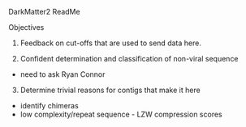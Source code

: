 DarkMatter2 ReadMe

Objectives

1) Feedback on cut-offs that are used to send data here. 

2) Confident determination and classification of non-viral sequence
  - need to ask Ryan Connor
  
3) Determine trivial reasons for contigs that make it here 
  - identify chimeras
  - low complexity/repeat sequence - LZW compression scores

